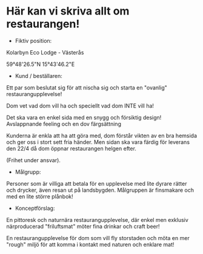 # Här kan vi skriva allt om restaurangen!

- Fiktiv position:

Kolarbyn Eco Lodge - Västerås

59°48'26.5"N 15°43'46.2"E

- Kund / beställaren:

Ett par som beslutat sig för att nischa sig och starta en "ovanlig" restaurangupplevelse!

Dom vet vad dom vill ha och speciellt vad dom INTE vill ha!

Det ska vara en enkel sida med en snygg och försiktig design! Avslappnande feeling och en dov färgsättning

Kunderna är enkla att ha att göra med, dom förstår vikten av en bra hemsida och ger oss i stort sett fria händer. Men sidan ska vara färdig för leverans den 22/4 då dom öppnar restaurangen helgen efter.

(Frihet under ansvar).

- Målgrupp:

Personer som är villiga att betala för en upplevelse med lite dyrare rätter och drycker, även resan ut på landsbygden.
Målgruppen är finsmakare och med en lite större plånbok!

- Konceptförslag:

En pittoresk och naturnära restaurangupplevelse, där enkel men exklusiv närproducerad "friluftsmat" möter fina drinkar och craft beer!

En restaurangupplevelse för dom som vill fly storstaden och möta en mer "rough" miljö för att komma i kontakt med naturen och enklare mat!
